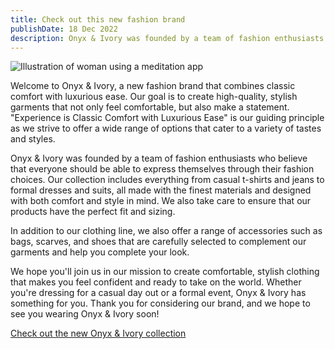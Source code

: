 ```yaml
---
title: Check out this new fashion brand
publishDate: 18 Dec 2022
description: Onyx & Ivory was founded by a team of fashion enthusiasts who believe that everyone should be able to express themselves through their fashion choices.
---
```


![Illustration of woman using a meditation app](/assets/blog/casual-life-3d-meditation-crystal.webp)

Welcome to Onyx & Ivory, a new fashion brand that combines classic comfort with luxurious ease. Our goal is to create high-quality, stylish garments that not only feel comfortable, but also make a statement. "Experience is Classic Comfort with Luxurious Ease" is our guiding principle as we strive to offer a wide range of options that cater to a variety of tastes and styles.

Onyx & Ivory was founded by a team of fashion enthusiasts who believe that everyone should be able to express themselves through their fashion choices. Our collection includes everything from casual t-shirts and jeans to formal dresses and suits, all made with the finest materials and designed with both comfort and style in mind. We also take care to ensure that our products have the perfect fit and sizing.

In addition to our clothing line, we also offer a range of accessories such as bags, scarves, and shoes that are carefully selected to complement our garments and help you complete your look.

We hope you'll join us in our mission to create comfortable, stylish clothing that makes you feel confident and ready to take on the world. Whether you're dressing for a casual day out or a formal event, Onyx & Ivory has something for you. Thank you for considering our brand, and we hope to see you wearing Onyx & Ivory soon!

[Check out the new Onyx & Ivory collection](https://onyxandivoryco.com/)

